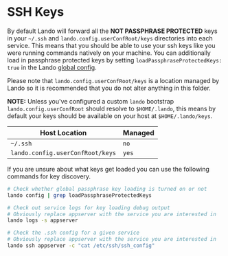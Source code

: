 SSH Keys
========

By default Lando will forward all the **NOT PASSPHRASE PROTECTED** keys in your `~/.ssh` and `lando.config.userConfRoot/keys` directories into each service. This means that you should be able to use your ssh keys like you were running commands natively on your machine. You can additionally load in passphrase protected keys by setting `loadPassphraseProtectedKeys: true` in the Lando [global config](./config.md).

Please note that `lando.config.userConfRoot/keys` is a location managed by Lando so it is recommended that you do not alter anything in this folder.

**NOTE:** Unless you've configured a custom `lando` bootstrap `lando.config.userConfRoot` should resolve to `$HOME/.lando`, this means by default your keys should be available on your host at `$HOME/.lando/keys`.

| Host Location | Managed |
| -- | -- |
| `~/.ssh` | `no` |
| `lando.config.userConfRoot/keys` | `yes` |

If you are unsure about what keys get loaded you can use the following commands for key discovery.

```bash
# Check whether global passphrase key loading is turned on or not
lando config | grep loadPassphraseProtectedKeys

# Check out service logs for key loading debug output
# Obviously replace appserver with the service you are interested in
lando logs -s appserver

# Check the .ssh config for a given service
# Obviously replace appserver with the service you are interested in
lando ssh appserver -c "cat /etc/ssh/ssh_config"
```

